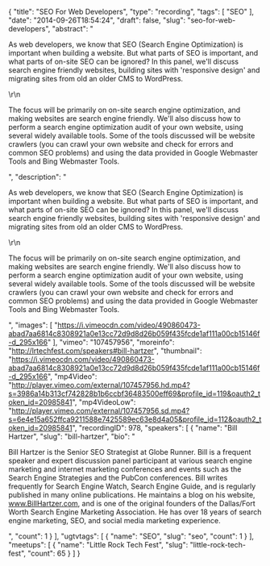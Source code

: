 {
  "title": "SEO For Web Developers",
  "type": "recording",
  "tags": [
    "SEO"
  ],
  "date": "2014-09-26T18:54:24",
  "draft": false,
  "slug": "seo-for-web-developers",
  "abstract": "<p>As web developers, we know that SEO (Search Engine Optimization) is important when building a website. But what parts of SEO is important, and what parts of on-site SEO can be ignored? In this panel, we'll discuss search engine friendly websites, building sites with 'responsive design' and migrating sites from old an older CMS to WordPress.</p>\r\n<p>The focus will be primarily on on-site search engine optimization, and making websites are search engine friendly. We'll also discuss how to perform a search engine optimization audit of your own website, using several widely available tools. Some of the tools discussed will be website crawlers (you can crawl your own website and check for errors and common SEO problems) and using the data provided in Google Webmaster Tools and Bing Webmaster Tools.</p>",
  "description": "<p>As web developers, we know that SEO (Search Engine Optimization) is important when building a website. But what parts of SEO is important, and what parts of on-site SEO can be ignored? In this panel, we'll discuss search engine friendly websites, building sites with 'responsive design' and migrating sites from old an older CMS to WordPress.</p>\r\n<p>The focus will be primarily on on-site search engine optimization, and making websites are search engine friendly. We'll also discuss how to perform a search engine optimization audit of your own website, using several widely available tools. Some of the tools discussed will be website crawlers (you can crawl your own website and check for errors and common SEO problems) and using the data provided in Google Webmaster Tools and Bing Webmaster Tools.</p>",
  "images": [
    "https://i.vimeocdn.com/video/490860473-abad7aa6814c8308921a0e13cc72d9d8d26b059f435fcde1af111a00cb15146f-d_295x166"
  ],
  "vimeo": "107457956",
  "moreinfo": "http://lrtechfest.com/speakers#bill-hartzer",
  "thumbnail": "https://i.vimeocdn.com/video/490860473-abad7aa6814c8308921a0e13cc72d9d8d26b059f435fcde1af111a00cb15146f-d_295x166",
  "mp4Video": "http://player.vimeo.com/external/107457956.hd.mp4?s=3986a14b313cf742828b1b6ccbf36483500eff69&profile_id=119&oauth2_token_id=20985841",
  "mp4VideoLow": "http://player.vimeo.com/external/107457956.sd.mp4?s=6e4e15a652ffca9211588e7425589ec63e8d4a05&profile_id=112&oauth2_token_id=20985841",
  "recordingID": 978,
  "speakers": [
    {
      "name": "Bill Hartzer",
      "slug": "bill-hartzer",
      "bio": "<p>Bill Hartzer is the Senior SEO Strategist at Globe Runner. Bill is a frequent speaker and expert discussion panel participant at various search engine marketing and internet marketing conferences and events such as the Search Engine Strategies and the PubCon conferences. Bill writes frequently for Search Engine Watch, Search Engine Guide, and is regularly published in many online publications. He maintains a blog on his website, www.BillHartzer.com, and is one of the original founders of the Dallas/Fort Worth Search Engine Marketing Association. He has over 18 years of search engine marketing, SEO, and social media marketing experience.</p>",
      "count": 1
    }
  ],
  "ugtvtags": [
    {
      "name": "SEO",
      "slug": "seo",
      "count": 1
    }
  ],
  "meetups": [
    {
      "name": "Little Rock Tech Fest",
      "slug": "little-rock-tech-fest",
      "count": 65
    }
  ]
}